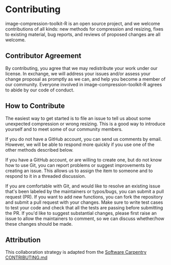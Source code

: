 # Contributing

image-compression-toolkit-R is an open source project, and we welcome contributions of all kinds: new methods for compression and resizing, fixes to existing material, bug reports, and reviews of proposed changes are all welcome.

## Contributor Agreement

By contributing, you agree that we may redistribute your work under our license. In exchange, we will address your issues and/or assess your change proposal as promptly as we can, and help you become a member of our community. Everyone involved in image-compression-toolkit-R agrees to abide by our code of conduct.

## How to Contribute

The easiest way to get started is to file an issue to tell us about some unexpected compression or wrong resizing. This is a good way to introduce yourself and to meet some of our community members.

If you do not have a GitHub account, you can send us comments by email. However, we will be able to respond more quickly if you use one of the other methods described below.

If you have a GitHub account, or are willing to create one, but do not know how to use Git, you can report problems or suggest improvements by creating an issue. This allows us to assign the item to someone and to respond to it in a threaded discussion.

If you are comfortable with Git, and would like to resolve an existing issue that's been labeled by the maintainers or typos/bugs, you can submit a pull request (PR). If you want to add new functions, you can fork the repository and submit a pull request with your changes. Make sure to write test cases to test your code and check that all the tests are passing before submitting the PR. If you'd like to suggest substantial changes, please first raise an issue to allow the maintainers to comment, so we can discuss whether/how these changes should be made.

## Attribution

This collaboration strategy is adapted from the [Software Carpentry CONTRIBUTING.md](https://github.com/swcarpentry/r-novice-inflammation/blob/gh-pages/CONTRIBUTING.md)

 
